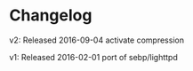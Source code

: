 # Changelog

v2: Released 2016-09-04
activate compression

v1: Released 2016-02-01
port of sebp/lighttpd
